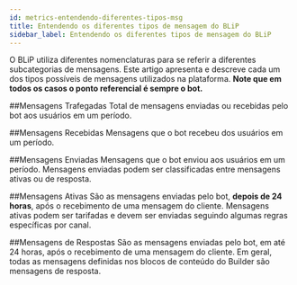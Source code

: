 ```yaml
---
id: metrics-entendendo-diferentes-tipos-msg
title: Entendendo os diferentes tipos de mensagem do BLiP
sidebar_label: Entendendo os diferentes tipos de mensagem do BLiP
---
```


O BLiP utiliza diferentes nomenclaturas para se referir a diferentes subcategorias de mensagens. Este artigo apresenta e descreve cada um dos tipos possíveis de mensagens utilizados na plataforma. **Note que em todos os casos o ponto referencial é sempre o bot.**

##Mensagens Trafegadas
Total de mensagens enviadas ou recebidas pelo bot aos usuários em um período.

##Mensagens Recebidas
Mensagens que o bot recebeu dos usuários em um período.

##Mensagens Enviadas
Mensagens que o bot enviou aos usuários em um período. Mensagens enviadas podem ser classificadas entre mensagens ativas ou de resposta.

##Mensagens Ativas
São as mensagens enviadas pelo bot, **depois de 24 horas**, após o recebimento de uma mensagem do cliente. Mensagens ativas podem ser tarifadas e devem ser enviadas seguindo algumas regras específicas por canal.

##Mensagens de Respostas
São as mensagens enviadas pelo bot, em até 24 horas, após o recebimento de uma mensagem do cliente. Em geral, todas as mensagens definidas nos blocos de conteúdo do Builder são mensagens de resposta.

